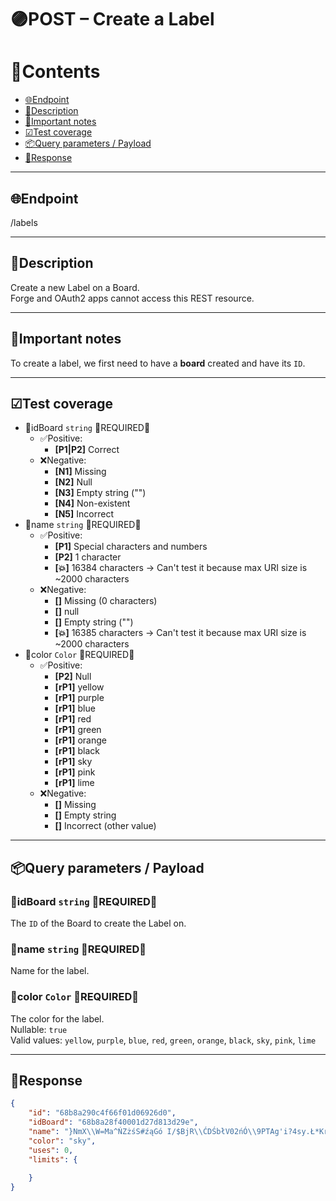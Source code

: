 # 🟣POST – Create a Label

# 📑Contents

- [🌐Endpoint](#endpoint)
- [📄Description](#description)
- [📌Important notes](#important_notes)
- [☑Test coverage](#test_coverage)
- [📦Query parameters / Payload](#query_parameters_payload)
- [📩Response](#response)

---

## 🌐Endpoint <a name="endpoint"></a>

/labels

---

## 📄Description <a name="description"></a>

Create a new Label on a Board.  
Forge and OAuth2 apps cannot access this REST resource.

---

## 📌Important notes <a name="important_notes"></a>

To create a label, we first need to have a **board** created and have its `ID`.

---

## ☑Test coverage <a name="test_coverage"></a>

- 💠idBoard `string` 🔴REQUIRED🔴
  - ✅Positive:
    - **[P1|P2]** Correct
  - ❌Negative:
    - **[N1]** Missing
    - **[N2]** Null
    - **[N3]** Empty string ("")
    - **[N4]** Non-existent
    - **[N5]** Incorrect
- 💠name `string` 🔴REQUIRED🔴
  - ✅Positive:
    - **[P1]** Special characters and numbers
    - **[P2]** 1 character
    - **[💥]** 16384 characters -> Can't test it because max URI size is ~2000 characters
  - ❌Negative:
    - **[]** Missing (0 characters)
    - **[]** null
    - **[]** Empty string ("")
    - **[💥]** 16385 characters -> Can't test it because max URI size is ~2000 characters
- 💠color `Color` 🔴REQUIRED🔴
  - ✅Positive:
    - **[P2]** Null
    - **[rP1]** yellow
    - **[rP1]** purple
    - **[rP1]** blue
    - **[rP1]** red
    - **[rP1]** green
    - **[rP1]** orange
    - **[rP1]** black
    - **[rP1]** sky
    - **[rP1]** pink
    - **[rP1]** lime
  - ❌Negative:
    - **[]** Missing
    - **[]** Empty string
    - **[]** Incorrect (other value)

---

## 📦Query parameters / Payload <a name="query_parameters_payload"></a>

### 💠idBoard `string` 🔴REQUIRED🔴

The `ID` of the Board to create the Label on.

### 💠name `string` 🔴REQUIRED🔴

Name for the label.

### 💠color `Color` 🔴REQUIRED🔴

The color for the label.  
Nullable: `true`  
Valid values: `yellow`, `purple`, `blue`, `red`, `green`, `orange`, `black`, `sky`, `pink`, `lime`

---

## 📩Response <a name="response"></a>

```json
{
    "id": "68b8a290c4f66f01d06926d0",
    "idBoard": "68b8a28f40001d27d813d29e",
    "name": "}NmX\\W=Ma^ŃZżśS#źąGó I/$BjR\\ĆDŚbłV02ńÓ\\9PTAg'i?4sy.Ł*Kr>(Ż%&<QCp6q8oO@U[cFn{t]~YH:LvzĄ`;dJE!wkufćl31Ę,Ź-5)_h+eęx\"7|",
    "color": "sky",
    "uses": 0,
    "limits": {
        
    }
}
```
